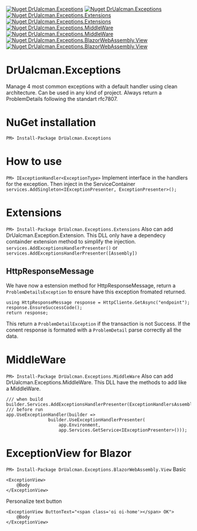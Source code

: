 [![Nuget DrUalcman.Exceptions](https://img.shields.io/nuget/v/DrUalcman.Exceptions?style=for-the-badge)]([https://www.nuget.org/packages/DrUalcman.Exceptions](https://www.nuget.org/packages/DrUalcman.Exceptions))
[![Nuget DrUalcman.Exceptions](https://img.shields.io/nuget/dt/DrUalcman.Exceptions?style=for-the-badge)]([https://www.nuget.org/packages/DrUalcman.Exceptions](https://www.nuget.org/packages/DrUalcman.Exceptions))
[![Nuget DrUalcman.Exceptions.Extensions](https://img.shields.io/nuget/v/DrUalcman.Exceptions.Extensions?style=for-the-badge)]([https://www.nuget.org/packages/DrUalcman.Exceptions.Extensions](https://www.nuget.org/packages/DrUalcman.Exceptions.Extensions))
[![Nuget DrUalcman.Exceptions.Extensions](https://img.shields.io/nuget/dt/DrUalcman.Exceptions.Extensions?style=for-the-badge)]([https://www.nuget.org/packages/DrUalcman.Exceptions.Extensions](https://www.nuget.org/packages/DrUalcman.Exceptions.Extensions))
[![Nuget DrUalcman.Exceptions.MiddleWare](https://img.shields.io/nuget/v/DrUalcman.Exceptions.MiddleWare?style=for-the-badge)]([https://www.nuget.org/packages/DrUalcman.Exceptions.MiddleWare](https://www.nuget.org/packages/DrUalcman.Exceptions.MiddleWare))
[![Nuget DrUalcman.Exceptions.MiddleWare](https://img.shields.io/nuget/dt/DrUalcman.Exceptions.MiddleWare?style=for-the-badge)]([https://www.nuget.org/packages/DrUalcman.Exceptions.MiddleWare](https://www.nuget.org/packages/DrUalcman.Exceptions.MiddleWare))
[![Nuget DrUalcman.Exceptions.BlazorWebAssembly.View](https://img.shields.io/nuget/v/DrUalcman.Exceptions.BlazorWebAssembly.View?style=for-the-badge)]([https://www.nuget.org/packages/DrUalcman.Exceptions.BlazorWebAssembly.View](https://www.nuget.org/packages/DrUalcman.Exceptions.BlazorWebAssembly.View))
[![Nuget DrUalcman.Exceptions.BlazorWebAssembly.View](https://img.shields.io/nuget/dt/DrUalcman.Exceptions.BlazorWebAssembly.View?style=for-the-badge)]([https://www.nuget.org/packages/DrUalcman.Exceptions.BlazorWebAssembly.View](https://www.nuget.org/packages/DrUalcman.Exceptions.BlazorWebAssembly.View))

# DrUalcman.Exceptions
Manage 4 most common exceptions with a default handler using clean architecture. Can be used in any kind of project. 
Always return a ProblemDetails following the standart rfc7807.

# NuGet installation
```PM> Install-Package DrUalcman.Exceptions```

# How to use
```PM> IExceptionHandler<ExceptionType>```
Implement interface in the handlers for the exception. Then inject in the ServiceContainer
```services.AddSingleton<IExceptionPresenter, ExceptionPresenter>();```

# Extensions
```PM> Install-Package DrUalcman.Exceptions.Extensions```
Also can add DrUalcman.Exception.Extension. This DLL only have a dependecy containder extension method to simplify the injection.
```services.AddExceptionsHandlerPresenter()``` or ```services.AddExceptionsHandlerPresenter([Assembly])```
## HttpResponseMessage
We have now a estension method for HttpResponseMessage, return a ```ProblemDetailsException``` to ensure have this exception fromated returned.
```
using HttpResponseMessage response = HttpCliente.GetAsync("endpoint");
response.EnsureSuccessCode();
return response;
```
This return a ```ProblemDetailException``` if the transaction is not Success. If the conent response is formated with a ```ProblemDetail``` parse correctly all the data.

# MiddleWare
```PM> Install-Package DrUalcman.Exceptions.MiddleWare```
Also can add DrUalcman.Exceptions.MiddleWare. This DLL have the methods to add like a MiddleWare.
```
/// when build
builder.Services.AddExceptionsHandlerPresenter(ExceptionHandlersAssemblyHelper.Assembly);
/// before run
app.UseExceptionHandler(builder =>
                builder.UseExceptionHandlerPresenter(
                    app.Environment,
                    app.Services.GetService<IExceptionPresenter>()));
```

# ExceptionView for Blazor
```PM> Install-Package DrUalcman.Exceptions.BlazorWebAssembly.View```
Basic
```
<ExceptionView>
    @Body
</ExceptionView>  
```
Personalize text button
```
<ExceptionView ButtonText="<span class='oi oi-home'></span> OK">
    @Body
</ExceptionView>  
```

